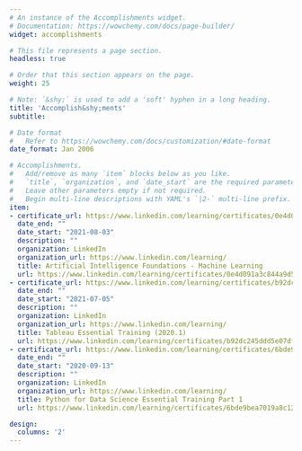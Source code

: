 ```yaml
---
# An instance of the Accomplishments widget.
# Documentation: https://wowchemy.com/docs/page-builder/
widget: accomplishments

# This file represents a page section.
headless: true

# Order that this section appears on the page.
weight: 25

# Note: `&shy;` is used to add a 'soft' hyphen in a long heading.
title: 'Accomplish&shy;ments'
subtitle:

# Date format
#   Refer to https://wowchemy.com/docs/customization/#date-format
date_format: Jan 2006

# Accomplishments.
#   Add/remove as many `item` blocks below as you like.
#   `title`, `organization`, and `date_start` are the required parameters.
#   Leave other parameters empty if not required.
#   Begin multi-line descriptions with YAML's `|2-` multi-line prefix.
item:
- certificate_url: https://www.linkedin.com/learning/certificates/0e4d091a3c844a9d5d7ac0957c076876d9e98e1e479920cd0e3156dca171a429?trk=share_certificate
  date_end: ""
  date_start: "2021-08-03"
  description: ""
  organization: LinkedIn
  organization_url: https://www.linkedin.com/learning/
  title: Artificial Intelligence Foundations - Machine Learning
  url: https://www.linkedin.com/learning/certificates/0e4d091a3c844a9d5d7ac0957c076876d9e98e1e479920cd0e3156dca171a429?trk=share_certificate
- certificate_url: https://www.linkedin.com/learning/certificates/b92dc245ddd5e07dfc174d5286dcd1b1ca14eaaeddd26ff8a59ae30505c4329a?trk=share_certificate
  date_end: ""
  date_start: "2021-07-05"
  description: ""
  organization: LinkedIn
  organization_url: https://www.linkedin.com/learning/
  title: Tableau Essential Training (2020.1)
  url: https://www.linkedin.com/learning/certificates/b92dc245ddd5e07dfc174d5286dcd1b1ca14eaaeddd26ff8a59ae30505c4329a?trk=share_certificate
- certificate_url: https://www.linkedin.com/learning/certificates/6bde9bea7019a8c12b6ffc738567b7ba01fc960ceda63071c7b92cdc11331553?trk=share_certificate
  date_end: ""
  date_start: "2020-09-13"
  description: ""
  organization: LinkedIn
  organization_url: https://www.linkedin.com/learning/
  title: Python for Data Science Essential Training Part 1
  url: https://www.linkedin.com/learning/certificates/6bde9bea7019a8c12b6ffc738567b7ba01fc960ceda63071c7b92cdc11331553?trk=share_certificate

design:
  columns: '2' 
---
```


